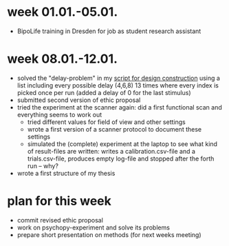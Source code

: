 # week 01.01.-05.01.
- BipoLife training in Dresden for job as student research assistant

# week 08.01.-12.01.
- solved the "delay-problem" in my [script for design construction](https://github.com/MirjamSchneider/MSc_thesis_MirjamSchneider/blob/master/open%20lab%20notebook/make_design.py) using a list including every possible delay (4,6,8) 13 times where every index is picked once per run (added a delay of 0 for the last stimulus)
- submitted second version of ethic proposal
- tried the experiment at the scanner again: did a first functional scan and everything seems to work out
  - tried different values for field of view and other settings
  - wrote a first version of a scanner protocol to document these settings
  - simulated the (complete) experiment at the laptop to see what kind of result-files are written: writes a calibration.csv-file and a trials.csv-file, produces empty log-file and stopped after the forth run – why?
- wrote a first structure of my thesis

# plan for this week
- commit revised ethic proposal
- work on psychopy-experiment and solve its problems
- prepare short presentation on methods (for next weeks meeting)
